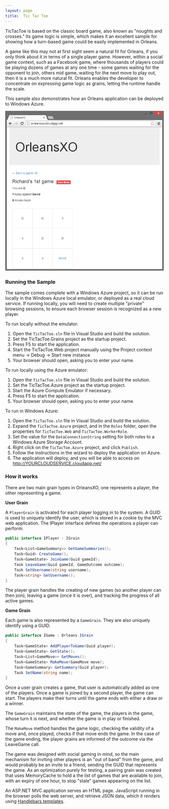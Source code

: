 ```yaml
---
layout: page
title:  Tic Tac Toe
---
```



TicTacToe is based on the classic board game, also known as "noughts and crosses." Its game logic is simple, which makes it an excellent sample for showing how a turn-based game could be easily implemented in Orleans. 

A game like this may not at first sight seem a natural fit for Orleans, if you only think about it in terms of a single player game. However, within a social game context, such as a Facebook game, where thousands of players could be playing dozens of games at any one time - some games waiting for the opponent to join, others mid game, waiting for the next move to play out, then it is a much more natural fit. Orleans enables the developer to concentrate on expressing game logic as grains, letting the runtime handle the scale.

This sample also demonstrates how an Orleans application can be deployed to Windows Azure.

![](screenshot.png)

### Running the Sample
The sample comes complete with a Windows Azure project, so it can be run locally in the Windows Azure local emulator, or deployed as a real cloud service. If running locally, you will need to create multiple "private" browsing sessions, to ensure each browser session is recognized as a new player. 

To run locally without the emulator:

1. Open the `TicTacToe.sln` file in Visual Studio and build the solution. 
2. Set the TicTacToe.Grains project as the startup project. 
3. Press F5 to start the application. 
4. Start the TicTacToe.Web project manually using the Project context menu -> Debug -> Start new instance 
5. Your browser should open, asking you to enter your name.

To run locally using the Azure emulator:

1. Open the `TicTacToe.sln` file in Visual Studio and build the solution. 
2. Set the TicTacToe.Azure project as the startup project. 
3. Start the Azure Compute Emulator if necessary. 
4. Press F5 to start the application. 
5. Your browser should open, asking you to enter your name.

To run in Windows Azure:

1. Open the `TicTacToe.sln` file in Visual Studio and build the solution. 
2. Expand the `TicTacToe.Azure` project, and in the `Roles` folder, open the properties for `TicTacToe.Web` and `TicTacToe.WorkerRole`. 
3. Set the value for the `DataConnectionString` setting for both roles to a Windows Azure Storage Account. 
4. Right click on the `TicTacToe.Azure` project, and click `Publish`. 
5. Follow the instructions in the wizard to deploy the application on Azure. 
6. The application will deploy, and you will be able to access on http://YOURCLOUDSERVICE.cloudapp.net/

### How it works
There are two main grain types in OrleansXO, one represents a player, the other representing a game.

**User Grain**

A `PlayerGrain` is activated for each player logging in to the system. A GUID is used to uniquely identify the user, which is stored in a cookie by the MVC web application. The IPlayer interface defines the operations a player can perform:

``` csharp
public interface IPlayer : IGrain 
{
    Task<List<GameSummary>> GetGameSummaries();
    Task<Guid> CreateGame();
    Task<GameState> JoinGame(Guid gameId);
    Task LeaveGame(Guid gameId, GameOutcome outcome);
    Task SetUsername(string username);
    Task<string> GetUsername(); 
}
```

The player grain handles the creating of new games (so another player can then join), leaving a game (once it is over), and tracking the progress of all active games.

**Game Grain**

Each game is also represented by a `GameGrain`. They are also uniquely identify using a GUID.

``` csharp
public interface IGame : Orleans.IGrain 
{
    Task<GameState> AddPlayerToGame(Guid player);
    Task<GameState> GetState();
    Task<List<GameMove>> GetMoves();
    Task<GameState> MakeMove(GameMove move);
    Task<GameSummary> GetSummary(Guid player);
    Task SetName(string name);  
}
```

Once a user grain creates a game, that user is automatically added as one of the players. Once a game is joined by a second player, the game can start. The players make their turns until the game ends with either a draw or a winner. 

The `GameGrain` maintains the state of the game, the players in the game, whose turn it is next, and whether the game is in play or finished. 

The `MakeMove` method handles the game logic, checking the validity of a move and, once played, checks if that move ends the game. In the case of the game ending, the player grains are informed of the outcome via the LeaveGame call.

The game was designed with social gaming in mind, so the main mechanism for inviting other players is an "out of band" from the game, and would probably be an invite to a friend, sending the GUID that represents the game. As an optimization purely for testing, a pairing grain was created that uses MemoryCache to hold a the list of games that are available to join, with an expiry of one hour, to stop "stale" games appearing on the list.

 An ASP.NET MVC application serves an HTML page. JavaScript running in the browser polls the web server, and retrieve JSON data, which it renders using [Handlebars templates](http://handlebarsjs.com/).






